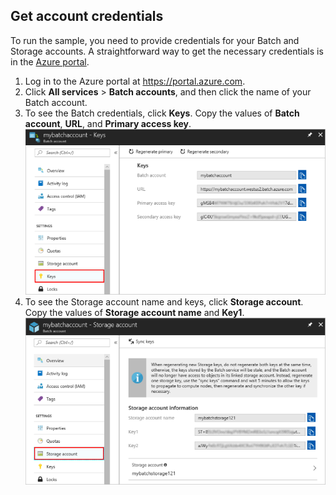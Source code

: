 ## Get account credentials

To run the sample, you need to provide credentials for your Batch and Storage accounts. A straightforward way to get the necessary credentials is in the [Azure portal](https://portal.azure.com).

1. Log in to the Azure portal at https://portal.azure.com.
2. Click **All services** > **Batch accounts**, and then click the name of your Batch account.
3. To see the Batch credentials, click **Keys**. Copy the values of **Batch account**, **URL**, and **Primary access key**.
    ![Storage credentials](./media/batch-common-credentials/batchkeys.png)
1. To see the Storage account name and keys, click **Storage account**. Copy the values of **Storage account name** and **Key1**.
  ![Storage credentials](./media/batch-common-credentials/storagekeys.png)